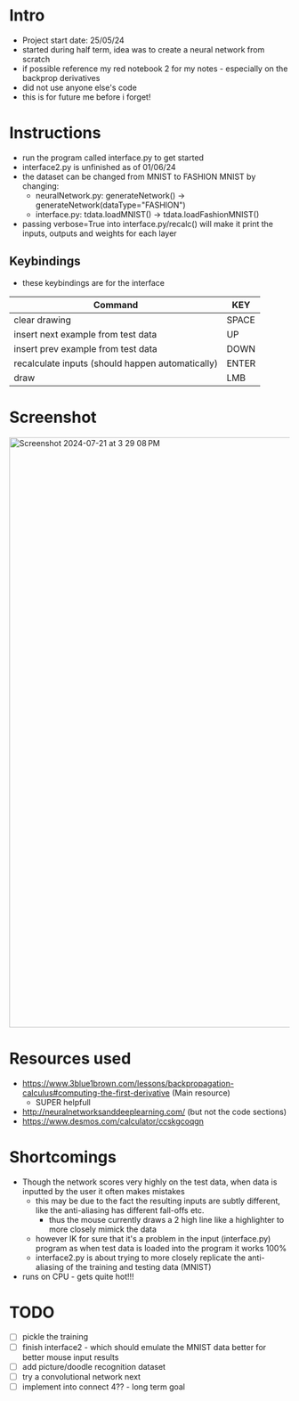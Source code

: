 # Intro

- Project start date: 25/05/24
- started during half term, idea was to create a neural network from scratch
- if possible reference my red notebook 2 for my notes - especially on the backprop derivatives
- did not use anyone else's code
- this is for future me before i forget!

# Instructions

- run the program called interface.py to get started
- interface2.py is unfinished as of 01/06/24
- the dataset can be changed from MNIST to FASHION MNIST by changing:
  - neuralNetwork.py: generateNetwork() → generateNetwork(dataType="FASHION")
  - interface.py: tdata.loadMNIST() → tdata.loadFashionMNIST()
- passing verbose=True into interface.py/recalc() will make it print the inputs, outputs and weights for each layer

## Keybindings

- these keybindings are for the interface

| Command                                          | KEY   |
| ------------------------------------------------ | ----- |
| clear drawing                                    | SPACE |
| insert next example from test data               | UP    |
| insert prev example from test data               | DOWN  |
| recalculate inputs (should happen automatically) | ENTER |
| draw                                             | LMB   |

# Screenshot
<img width="1060" alt="Screenshot 2024-07-21 at 3 29 08 PM" src="https://github.com/user-attachments/assets/ad6141d4-321f-4c7d-a042-96d49ead054f">

# Resources used

- https://www.3blue1brown.com/lessons/backpropagation-calculus#computing-the-first-derivative (Main resource)
  - SUPER helpfull
- http://neuralnetworksanddeeplearning.com/ (but not the code sections)
- https://www.desmos.com/calculator/ccskgcoqgn

# Shortcomings

- Though the network scores very highly on the test data, when data is inputted by the user it often makes mistakes
  - this may be due to the fact the resulting inputs are subtly different, like the anti-aliasing has different fall-offs etc.
    - thus the mouse currently draws a 2 high line like a highlighter to more closely mimick the data
  - however IK for sure that it's a problem in the input (interface.py) program as when test data is loaded into the program it works 100%
  - interface2.py is about trying to more closely replicate the anti-aliasing of the training and testing data (MNIST)
- runs on CPU - gets quite hot!!!

# TODO

* [ ] pickle the training
* [ ] finish interface2 - which should emulate the MNIST data better for better mouse input results
* [ ] add picture/doodle recognition dataset
* [ ] try a convolutional network next
* [ ] implement into connect 4?? - long term goal
